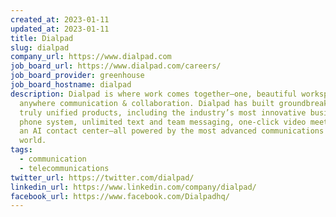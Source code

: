 ```yaml
---
created_at: 2023-01-11
updated_at: 2023-01-11
title: Dialpad
slug: dialpad
company_url: https://www.dialpad.com
job_board_url: https://www.dialpad.com/careers/
job_board_provider: greenhouse
job_board_hostname: dialpad
description: Dialpad is where work comes together—one, beautiful workspace for
  anywhere communication & collaboration. Dialpad has built groundbreaking and
  truly unified products, including the industry’s most innovative business
  phone system, unlimited text and team messaging, one-click video meetings, and
  an AI contact center—all powered by the most advanced communications AI in the
  world.
tags:
  - communication
  - telecommunications
twitter_url: https://twitter.com/dialpad/
linkedin_url: https://www.linkedin.com/company/dialpad/
facebook_url: https://www.facebook.com/Dialpadhq/
---
```

